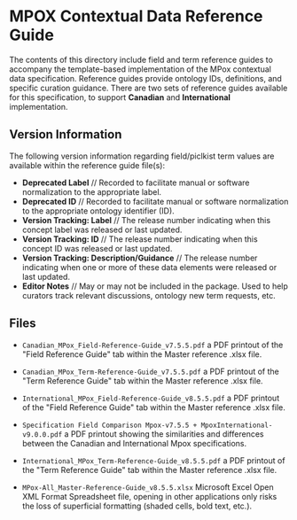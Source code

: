 # MPOX Contextual Data Reference Guide

The contents of this directory include field and term reference guides to accompany the template-based implementation of the MPox contextual data specification. Reference guides provide ontology IDs, definitions, and specific curation guidance. There are two sets of reference guides available for this specification, to support **Canadian** and **International** implementation. 

## Version Information

The following version information regarding field/piclkist term values are available within the reference guide file(s):

- **Deprecated Label** // Recorded to facilitate manual or software normalization to the appropriate label.
- **Deprecated ID** // Recorded to facilitate manual or software normalization to the appropriate ontology identifier (ID).
- **Version Tracking: Label** // The release number indicating when this concept label was released or last updated.
- **Version Tracking: ID** // The release number indicating when this concept ID was released or last updated.
- **Version Tracking: Description/Guidance** // The release number indicating when one or more of these data elements were released or last updated.
- **Editor Notes** // May or may not be included in the package. Used to help curators track relevant discussions, ontology new term requests, etc.

## Files

- `Canadian_MPox_Field-Reference-Guide_v7.5.5.pdf` a PDF printout of the "Field Reference Guide" tab within the Master reference .xlsx file.

- `Canadian_MPox_Term-Reference-Guide_v7.5.5.pdf` a PDF printout of the "Term Reference Guide" tab within the Master reference .xlsx file.

- `International_MPox_Field-Reference-Guide_v8.5.5.pdf` a PDF printout of the "Field Reference Guide" tab within the Master reference .xlsx file.
  
- `Specification Field Comparison Mpox-v7.5.5 + MpoxInternational-v9.0.0.pdf` a PDF printout showing the similarities and differences between the Canadian and International Mpox specifications.

- `International_MPox_Term-Reference-Guide_v8.5.5.pdf` a PDF printout of the "Term Reference Guide" tab within the Master reference .xlsx file.

- `MPox-All_Master-Reference-Guide_v8.5.5.xlsx` 
Microsoft Excel Open XML Format Spreadsheet file, opening in other applications only risks the loss of superficial formatting (shaded cells, bold text, etc.). 
